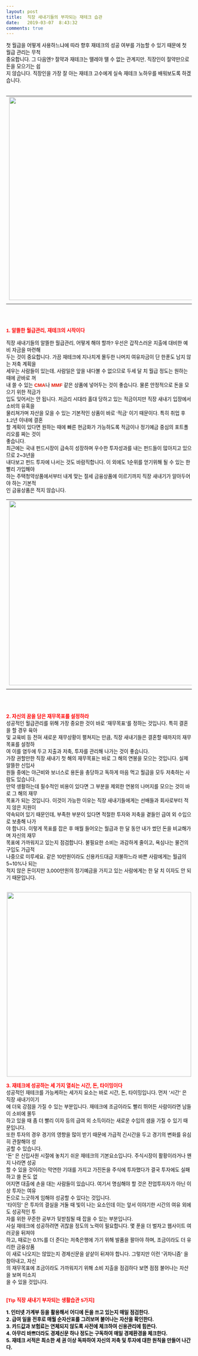 ```yaml
---
layout: post
title:  직장 새내기들의 부자되는 재테크 습관
date:   2019-03-07  8:43:32
comments: true
---
```





<p><font color="#000000"><font face="Arial"><span style="font-size:10pt;">첫 월급을 어떻게 사용하느냐에 따라 향후 재</span></font><font face="Arial"><span style="font-size:10pt;">테크의 성공 여부를 </span></font></font><font color="#000000"><font face="Arial"><span style="font-size:10pt;">가늠할 수 있기 때문에 첫 월급 관리는 무척 <br> 중요합니다. </span><span style="font-size: 10pt;">그 다음엔? 절약과 </span></font><font face="Arial"><span style="font-size:10pt;">재테크는 뗄레야 뗄 수 없는 관계지만, 직</span></font></font><font color="#000000" face="Arial"><span style="font-size:10pt;">장인이 절약만으로 돈을 모으기는 쉽<br> 지 않습니다. </span><span style="font-size: 10pt;">직장인</span></font><font face="Arial"><span style="font-size: 10pt;"><font color="#000000"><span style="font-size:10pt;">을 가장 잘 아는 재테크 고수에게 실속 재테크 노하우를 배워보도록 하겠습니다.</span></font><br></span></font><br></p><div><table width="100%"><tbody><tr><td align="middle"><div class="imageblock center" style="text-align: center; clear: both;"><span data-url="https://t1.daumcdn.net/cfile/tistory/20077D134C0DBF4079?download" data-lightbox="lightbox"><img width="550" height="367" style="height: auto; cursor: pointer; max-width: 100%;" alt="" src="https://t1.daumcdn.net/cfile/tistory/20077D134C0DBF4079" filename="재테크1.jpg" filemime="image/jpeg"></span></div></td></tr><tr><td align="middle">

 

 </td></tr></tbody></table></div><p><br></p>
<p><strong><font color="#ff0000" face="Arial"><span style="font-size:9pt;"><br><span style="font-size: 10pt;">1.&nbsp;알뜰한 월급관리, 재테크의 시작이다<br><br></span></span></font></strong><font face="Arial"><font color="#000000"><span style="font-size:10pt;">직장 새내기들의 알뜰한 월급관리, 어떻게 해야 할까? 우선은 갑작스러운 지출에 대비한 예비 </span><span style="font-size:10pt;">자금을 마련해<br> 두는 것이</span></font><font color="#000000"><span style="font-size:10pt;">&nbsp;중요합니다. 가끔 재테크에 지나치게 몰두한 나머지 여유자금이 단 한</span><span style="font-size:10pt;">푼도 남지 않는 저축 계획을 <br> 세우는 사람</span></font><font color="#000000"><span style="font-size:10pt;">들이 있는</span><span style="font-size: 10pt;">데, 사람일은 앞을 내다볼 수 없으므</span><span style="font-size:10pt;">로 두세 달 치 월급 정도는 원하는 때에 곧바로 꺼<br> 내 쓸 수 있</span></font><font color="#000000"><span style="font-size:10pt;">는 </span><span style="font-size:9pt;"><strong><font color="#e31600"><span style="font-size: 10pt;">CMA</span></font></strong></span><span style="font-size:10pt;">나 </span><span style="font-size:9pt;"><strong><font color="#e31600"><span style="font-size: 10pt;">MMF</span></font></strong></span><span style="font-size:10pt;"> 같은&nbsp;</span><span style="font-size: 10pt;">상품에 넣어</span><span style="font-size:10pt;">두는 것이 좋습니다. </span></font><font color="#000000"><span style="font-size:10pt;">물론 안정적으로 돈을 모으기 위한 </span><span style="font-size:10pt;">적금</span><span style="font-size:10pt;">가<br> 입도 잊어서는 안 됩니다. 저금리 시대라 홀</span><span style="font-size: 10pt;">대 당하고 </span><span style="font-size:10pt;">있는 적금이지만 직</span></font><font color="#000000"><span style="font-size:10pt;">장 새내기 입장에서 소비의 유혹을 <br> 물리쳐가며&nbsp;자산을 모을 수 있는 기</span><span style="font-size:10pt;">본적인 상품이 바로&nbsp;</span><span style="font-size: 10pt;">‘적금' 이기 때문이다. </span></font><font color="#000000"><span style="font-size:10pt;">특히 취업 후 1,2년 이내에 결혼<br> 할 계획이 있다면 원</span><span style="font-size:10pt;">하는 때에 빠른 현금화가 가능하도록 적금이나&nbsp;</span><span style="font-size: 10pt;">정기예금 중심</span></font><span style="font-size:9pt;"><font color="#000000"><span style="font-size: 10pt;">의 포트폴리오를 짜는 것이 <br> 좋습니다.</span></font></span></font><br><font color="#000000"><span style="font-size:10pt;">최근에는 국내 펀드시장이 급속히 성장하며 우수한 투자성과를 내는 펀드들이 많아지고 </span><span style="font-size:10pt;">있으므로 2~3년을 <br></span></font><font color="#000000"><span style="font-size:10pt;">내다보고 펀</span><span style="font-size: 10pt;">드 투자에 나서는 것도 바람직합니다. </span></font><font color="#000000"><span style="font-size:10pt;">이 외에도 1순위를 얻기위해 될 수 있는 한 빨리 가입해야 <br> 하는 </span><span style="font-size:10pt;">주택청약상품</span><span style="font-size:10pt;">에서</span><span style="font-size: 10pt;">부터 내게 맞</span><span style="font-size:10pt;">는 절세 금융상품에 </span></font><font color="#000000"><span style="font-size:10pt;">이르기까지 직장 새내기가 알아두어야 하는 기본적<br> 인 금융상품은 적지 않습니</span><span style="font-size:10pt;">다.&nbsp;</span><br></font></p><div><table width="100%"><tbody><tr><td align="middle"><div class="imageblock center" style="text-align: center; clear: both;"><span data-url="https://t1.daumcdn.net/cfile/tistory/18242C114C0DBF6F09?download" data-lightbox="lightbox"><img width="500" height="331" style="height: auto; cursor: pointer; max-width: 100%;" alt="" src="https://t1.daumcdn.net/cfile/tistory/18242C114C0DBF6F09" filename="cfile24.uf@18242C114C0DBF6F093801.jpg" filemime=""></span></div></td></tr><tr><td align="middle">

 

 </td></tr></tbody></table></div><p><br><span style="font-size: 10pt;"><br></span></p><div class="autosourcing-stub"></div><p><span style="font-size: 10pt;"><font color="#ff0000"><strong><span style="font-size:10pt;">2. 자신의 꿈을 담은 재무목표를 설정하라</span></strong></font></span><font color="#000000"><span style="font-size:9pt;"><br><span style="font-size: 10pt;">성공적인 월급관리를 위해 가장 중요한 것이 바로 ‘재무목표'를 정하는 것입니다. 특히 결혼을 할 </span><span style="font-size:10pt;">경우 육아 <br> 및 교육</span></font><font color="#000000"><span style="font-size:10pt;">비&nbsp;</span><span style="font-size:10pt;">등 전혀 새로운 재무상황이 펼쳐지는 만큼, 직장 새내기들은 결혼할 때까</span><span style="font-size:10pt;">지의 재무목표를 설정하<br> 여 이를 염두</span></font><span style="font-size: 10pt;"><font color="#000000"><span style="font-size: 9pt;"><span style="font-size: 10pt;">에 두고</span><span style="font-size: 10pt;"> 지출과 저축, 투자를 관리해 나가는 것이 좋습니다. </span><br></span></font></span><font color="#000000"><span style="font-size:10pt;">가장 권할만한 직장 새내기 첫 해의 재무목표는 </span><span style="font-size:10pt;">바로 </span><span style="font-size:10pt;">그 해의 연봉을 모으는 것입니</span><span style="font-size:10pt;">다. 실제 </span><span style="font-size:10pt;">알뜰한 신입사<br> 원들 중</span></font><font color="#000000"><span style="font-size:10pt;">에</span><span style="font-size: 10pt;">는 야근비와 보너스로 용돈을 충당하고 독하게 마음 먹고 월급을 모두 </span><span style="font-size:10pt;">저축하는 사람도 있습니다. <br>만약 생활하는데&nbsp;</span></font><font color="#000000"><span style="font-size:10pt;">필</span><span style="font-size:10pt;">수적인 비용이 있다면 그 부분을 제외한 연봉의 나</span><span style="font-size:10pt;">머지를 모으는 것이 바로 그 해의 재무<br> 목표가 되는 것입니다.&nbsp;</span><span style="font-size: 10pt;">이것이 가</span></font><font color="#000000"><span style="font-size:10pt;">능한 이유는 직장 새내기들에게</span><span style="font-size:10pt;">는 선배들과 회사로부터 적지 않은 지원이 <br> 약속되어 있기 때문인데, 부족한&nbsp;</span><span style="font-size: 10pt;">부분이 </span></font><span style="font-size: 10pt;"><font color="#000000"><span style="font-size: 9pt;"><span style="font-size: 10pt;">있다면 적절</span></font></span><span style="font-size: 10pt;"><font color="#000000"><span style="font-size:10pt;">한 투자와 저축을 곁들인 급여 외 수입으로 보충해 나가<br> 야 합니다. </span><font color="#000000"><span style="font-size:10pt;">이렇게 목표를 잡은 후 매월 들어오는 월급과 한 달 동안 내가 썼던 돈을 비교해가며 자신의 재</span><span style="font-size:10pt;">무<br> 목표에 가까워지고</span><span style="font-size: 10pt;"> </span></font><font color="#000000"><span style="font-size:10pt;">있는지 점검합니다. 불필요한 소비는 과감하게 줄이고, 욕심나는 물건의 구</span><span style="font-size:10pt;">입도 가급적 <br> 나중으로 미루세요.&nbsp;</span><span style="font-size: 10pt;">같은 10만원이</span></font><font color="#000000"><span style="font-size:10pt;">라도 신용카드대금 지불하느라 바쁜 사람에게는 </span><span style="font-size:10pt;">월급의 5~10%나 되는 <br> 적지 않은 돈이지만 3,000만원</span><span style="font-size: 10pt;">의 정기예금을 </span></font><span style="font-size: 10pt;"><span style="font-size: 9pt;"><font color="#000000"><span style="font-size: 10pt;">가지고 있는 사람에게는 </span></font></span><span style="font-size:9pt;"><font color="#000000"><span style="font-size: 10pt;">한 달 치 이자도 안 되기 때문입니다.&nbsp;<br><br></span></font></span></span><font color="#000000"><div class="autosourcing-stub"></div><p><div class="imageblock center" style="text-align: center; clear: both;"><span data-url="https://t1.daumcdn.net/cfile/tistory/131E321D4BFCD925AD?download" data-lightbox="lightbox"><img width="500" height="363" style="height: auto; cursor: pointer; max-width: 100%;" alt="" src="https://t1.daumcdn.net/cfile/tistory/131E321D4BFCD925AD" filename="cfile23.uf@131E321D4BFCD925AD9303.jpg" filemime=""></span></div><p></p>
<p><strong><span style="font-size: 10pt;"><font color="#ff0000"><span style="font-size:10pt;">3. 재테크에 성공하는 세 가지 열쇠는 시간, 돈, 타이밍이다</span><br></font></span></strong><font color="#000000"><span style="font-size:10pt;">성공적인 재테크를 가능케하는 세가지 요소는 바로 시간, 돈, 타이밍입니다. 먼저 '시간' 은 직장 </span><span style="font-size:10pt;">새내기이기<br> 에 더욱&nbsp;</span><span style="font-size: 10pt;">강점</span></font><font color="#000000"><span style="font-size:10pt;">을 가질 수 있는 부분입니다. 재테크에 조금이라도 빨리 뛰어든 사람이라</span><span style="font-size:10pt;">면 남들이 소비에 몰두<br> 하고 있을 때 좀</span><span style="font-size: 10pt;"> 더 빨리 </span></font><font color="#000000"><span style="font-size:10pt;">이자 등의 급여 외 소득이라는 새로운 수입의 샘</span><span style="font-size:10pt;">을 가질 수 있기 때문입니다. <br>또한 투자의 경우 경기의 영향</span><span style="font-size: 10pt;">을 많이 받기 </span></font><font color="#000000"><span style="font-size:10pt;">때문에 가급적 긴시간을 </span><span style="font-size:10pt;">두고 경기의 변화를 유심히 관찰해야 성<br> 공할 수 있습니다.&nbsp;</span><br><span style="font-size: 10pt;"><font color="#000000"><span style="font-size: 9pt;"><span style="font-size: 10pt;">'돈' 은&nbsp;신입사원 시절에 놓치기 쉬운 재테크의 기본요소입니다.&nbsp;</span></font></span></font><font color="#000000"><span style="font-size:10pt;">주식시장이 활황이라</span><span style="font-size:10pt;">거나 왠지 나라면 성공<br></span></font><font color="#000000"><span style="font-size:10pt;">할 수&nbsp;</span><span style="font-size: 10pt;">있을 것이라는 막연한 기대를 가지고 가진돈을 주식에 투자했다가&nbsp;</span><span style="font-size:10pt;">결국 투자에도 실패하고 쓸 돈도 없<br> 어지면 대</span></font><font color="#000000"><span style="font-size:10pt;">출에&nbsp;</span><span style="font-size: 10pt;">손을 대는 사람들이 있습니다. 여기서 명심해야 할 것은 전업투</span><span style="font-size:10pt;">자자가 아닌 이상 투자는&nbsp;여유<br> 돈으로 느긋하게 임해야&nbsp;</span><span style="font-size: 10pt;">성공</span></font><span style="font-size:9pt;"><font color="#000000"><span style="font-size: 10pt;">할 수 있다는 것입니다. <br></span></font></span><font color="#000000"><span style="font-size:10pt;">'타이밍' 은 투자의 결실을 거둘 때 빛이 나는 요소인데 이는 앞서 이야기한 시간의 여유&nbsp;</span><span style="font-size: 10pt;">외에도 </span><span style="font-size:10pt;">성공적인 투<br> 자를 위한 </span></font><span style="font-size:9pt;"><font color="#000000"><span style="font-size: 10pt;">꾸준한 공부가 뒷받침될 때 잡을 수 있는 부분입니다.</span><br><font color="#000000"><span style="font-size:10pt;">사실 재테크에 성공하려면 귀찮을 정도의 노력이 필요합니다. 몇 푼을 더 벌자고 웹사이트 여러</span><span style="font-size:10pt;">곳을 뒤져야 <br> 하고, 때</span><span style="font-size: 10pt;">로</span></font><font color="#000000"><span style="font-size:10pt;">는 0.1%를 더 준다는 저축은행에 가기 위해 발품을 팔아야 하며, 조금이</span><span style="font-size:10pt;">라도 더 유리한 금융상품<br> 이 새로 나오지는&nbsp;</span><span style="font-size: 10pt;">않</span></font><font color="#000000"><span style="font-size:10pt;">았는지 경제신문을 샅샅이 뒤져야 합니다. 그렇지만 </span><span style="font-size:10pt;">이런 '귀차니즘' 을 참아내고, 자신<br> 의 재무목표에 조금이라도&nbsp;</span><span style="font-size: 10pt;">가까워</span></font><span style="font-size: 10pt;"><span style="font-size: 9pt;"><font color="#000000"><span style="font-size: 10pt;">지기 위해 소비 지출을 점검</span></font></span><span style="font-size:9pt;"><font color="#000000"><span style="font-size: 10pt;">하다 보면 점점 불어나는 자산을 보며 미소지<br> 을&nbsp;수 있을 것입니다.</span><br><span style="font-size: 10pt;">&nbsp;</span></font></span><span style="font-size: 10pt;"> </span><br></span></font></span></p><font color="#000000"><div class="autosourcing-stub"></div><p><font color="#ff0000"><strong><font style="background-color: rgb(255, 255, 255);"><span style="font-size:10pt;">[</span></font></strong><strong><font style="background-color: rgb(255, 255, 255);"><font face="Arial"><span style="font-size:10pt;">Tip</span><span style="font-size:10pt;"> 직장 새내기 부자되는 생활습관 5가지</span></font><span style="font-size:10pt;">] </span></font></strong></font>
<p><span style="font-size: 10pt;"></span></p>
<p><strong><span style="font-size:9pt;"><span style="font-size: 10pt;">1. 인터넷 가계부 등을 활용해서 어디에 돈을 쓰고 있는지 매일 점검한다.</span><br></span></strong><strong><span style="font-size:9pt;"><span style="font-size: 10pt;">2. 급여 일을 전후로 매월 순자산표를 그려보며 불어나는 자산을 확인한다.</span><br></span></strong><strong><span style="font-size:9pt;"><span style="font-size: 10pt;">3. 카드값과 보험료는 연체되지 않도록 사전에 체크하여 신용관리에 힘쓴다.</span><br></span></strong><strong><span style="font-size:9pt;"><span style="font-size: 10pt;">4. 아무리 바쁘더라도 경제신문 하나 정도는 구독하여 매일 경제환경을 체크한다. </span><br></span></strong><span style="font-size: 10pt;"><strong><span style="font-size:10pt;">5. 재테크 서적은 최소한 세 권 이상 독파하여 자신의 저축 및 투자에 대한 원칙을 만들어 나간</span></strong></span><span style="font-size: 10pt;"><strong><span style="font-size:10pt;">다.</span></strong></span></p></font><p><br></p>
